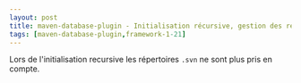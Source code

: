 ```yaml
---
layout: post
title: maven-database-plugin - Initialisation récursive, gestion des répertoires '.svn'
tags: [maven-database-plugin,framework-1-21]
---
```

Lors de l'initialisation recursive les répertoires ```.svn``` ne sont plus pris en compte.


